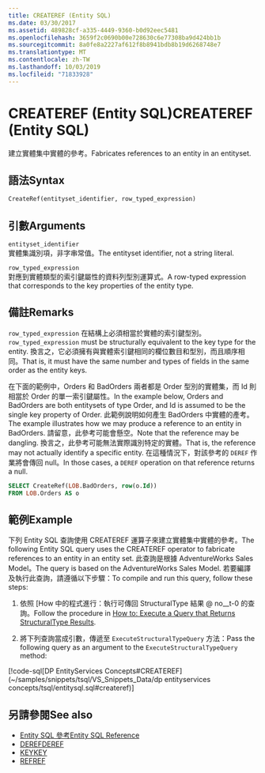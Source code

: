 ```yaml
---
title: CREATEREF (Entity SQL)
ms.date: 03/30/2017
ms.assetid: 489828cf-a335-4449-9360-b0d92eec5481
ms.openlocfilehash: 3659f2c0690b00e728630c6e77308ba9d424bb1b
ms.sourcegitcommit: 8a0fe8a2227af612f8b8941bdb8b19d6268748e7
ms.translationtype: MT
ms.contentlocale: zh-TW
ms.lasthandoff: 10/03/2019
ms.locfileid: "71833928"
---
```

# <a name="createref-entity-sql"></a><span data-ttu-id="d8b5f-102">CREATEREF (Entity SQL)</span><span class="sxs-lookup"><span data-stu-id="d8b5f-102">CREATEREF (Entity SQL)</span></span>
<span data-ttu-id="d8b5f-103">建立實體集中實體的參考。</span><span class="sxs-lookup"><span data-stu-id="d8b5f-103">Fabricates references to an entity in an entityset.</span></span>  
  
## <a name="syntax"></a><span data-ttu-id="d8b5f-104">語法</span><span class="sxs-lookup"><span data-stu-id="d8b5f-104">Syntax</span></span>  
  
```sql  
CreateRef(entityset_identifier, row_typed_expression)  
```  
  
## <a name="arguments"></a><span data-ttu-id="d8b5f-105">引數</span><span class="sxs-lookup"><span data-stu-id="d8b5f-105">Arguments</span></span>  
 `entityset_identifier`  
 <span data-ttu-id="d8b5f-106">實體集識別項，非字串常值。</span><span class="sxs-lookup"><span data-stu-id="d8b5f-106">The entityset identifier, not a string literal.</span></span>  
  
 `row_typed_expression`  
 <span data-ttu-id="d8b5f-107">對應到實體類型的索引鍵屬性的資料列型別運算式。</span><span class="sxs-lookup"><span data-stu-id="d8b5f-107">A row-typed expression that corresponds to the key properties of the entity type.</span></span>  
  
## <a name="remarks"></a><span data-ttu-id="d8b5f-108">備註</span><span class="sxs-lookup"><span data-stu-id="d8b5f-108">Remarks</span></span>  
 <span data-ttu-id="d8b5f-109">`row_typed_expression` 在結構上必須相當於實體的索引鍵型別。</span><span class="sxs-lookup"><span data-stu-id="d8b5f-109">`row_typed_expression` must be structurally equivalent to the key type for the entity.</span></span> <span data-ttu-id="d8b5f-110">換言之，它必須擁有與實體索引鍵相同的欄位數目和型別，而且順序相同。</span><span class="sxs-lookup"><span data-stu-id="d8b5f-110">That is, it must have the same number and types of fields in the same order as the entity keys.</span></span>  
  
 <span data-ttu-id="d8b5f-111">在下面的範例中，Orders 和 BadOrders 兩者都是 Order 型別的實體集，而 Id 則相當於 Order 的單一索引鍵屬性。</span><span class="sxs-lookup"><span data-stu-id="d8b5f-111">In the example below, Orders and BadOrders are both entitysets of type Order, and Id is assumed to be the single key property of Order.</span></span> <span data-ttu-id="d8b5f-112">此範例說明如何產生 BadOrders 中實體的產考。</span><span class="sxs-lookup"><span data-stu-id="d8b5f-112">The example illustrates how we may produce a reference to an entity in BadOrders.</span></span> <span data-ttu-id="d8b5f-113">請留意，此參考可能會懸空。</span><span class="sxs-lookup"><span data-stu-id="d8b5f-113">Note that the reference may be dangling.</span></span>  <span data-ttu-id="d8b5f-114">換言之，此參考可能無法實際識別特定的實體。</span><span class="sxs-lookup"><span data-stu-id="d8b5f-114">That is, the reference may not actually identify a specific entity.</span></span> <span data-ttu-id="d8b5f-115">在這種情況下，對該參考的 `DEREF` 作業將會傳回 null。</span><span class="sxs-lookup"><span data-stu-id="d8b5f-115">In those cases, a `DEREF` operation on that reference returns a null.</span></span>  
  
```sql  
SELECT CreateRef(LOB.BadOrders, row(o.Id))
FROM LOB.Orders AS o
```  
  
## <a name="example"></a><span data-ttu-id="d8b5f-116">範例</span><span class="sxs-lookup"><span data-stu-id="d8b5f-116">Example</span></span>  
 <span data-ttu-id="d8b5f-117">下列 Entity SQL 查詢使用 CREATEREF 運算子來建立實體集中實體的參考。</span><span class="sxs-lookup"><span data-stu-id="d8b5f-117">The following Entity SQL query uses the CREATEREF operator to fabricate references to an entity in an entity set.</span></span> <span data-ttu-id="d8b5f-118">此查詢是根據 AdventureWorks Sales Model。</span><span class="sxs-lookup"><span data-stu-id="d8b5f-118">The query is based on the AdventureWorks Sales Model.</span></span> <span data-ttu-id="d8b5f-119">若要編譯及執行此查詢，請遵循以下步驟：</span><span class="sxs-lookup"><span data-stu-id="d8b5f-119">To compile and run this query, follow these steps:</span></span>  
  
1. <span data-ttu-id="d8b5f-120">依照 [How 中的程式進行：執行可傳回 StructuralType 結果 @ no__t-0 的查詢。</span><span class="sxs-lookup"><span data-stu-id="d8b5f-120">Follow the procedure in [How to: Execute a Query that Returns StructuralType Results](../how-to-execute-a-query-that-returns-structuraltype-results.md).</span></span>  
  
2. <span data-ttu-id="d8b5f-121">將下列查詢當成引數，傳遞至 `ExecuteStructuralTypeQuery` 方法：</span><span class="sxs-lookup"><span data-stu-id="d8b5f-121">Pass the following query as an argument to the `ExecuteStructuralTypeQuery` method:</span></span>  
  
 [!code-sql[DP EntityServices Concepts#CREATEREF](~/samples/snippets/tsql/VS_Snippets_Data/dp entityservices concepts/tsql/entitysql.sql#createref)]  
  
## <a name="see-also"></a><span data-ttu-id="d8b5f-122">另請參閱</span><span class="sxs-lookup"><span data-stu-id="d8b5f-122">See also</span></span>

- [<span data-ttu-id="d8b5f-123">Entity SQL 參考</span><span class="sxs-lookup"><span data-stu-id="d8b5f-123">Entity SQL Reference</span></span>](entity-sql-reference.md)
- [<span data-ttu-id="d8b5f-124">DEREF</span><span class="sxs-lookup"><span data-stu-id="d8b5f-124">DEREF</span></span>](deref-entity-sql.md)
- [<span data-ttu-id="d8b5f-125">KEY</span><span class="sxs-lookup"><span data-stu-id="d8b5f-125">KEY</span></span>](key-entity-sql.md)
- [<span data-ttu-id="d8b5f-126">REF</span><span class="sxs-lookup"><span data-stu-id="d8b5f-126">REF</span></span>](ref-entity-sql.md)
